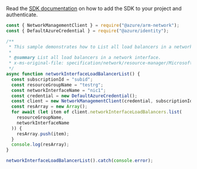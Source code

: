 Read the [SDK documentation](https://github.com/Azure/azure-sdk-for-js/blob/%40azure%2Farm-network_28.0.0/sdk/network/arm-network/README.md) on how to add the SDK to your project and authenticate.

```javascript
const { NetworkManagementClient } = require("@azure/arm-network");
const { DefaultAzureCredential } = require("@azure/identity");

/**
 * This sample demonstrates how to List all load balancers in a network interface.
 *
 * @summary List all load balancers in a network interface.
 * x-ms-original-file: specification/network/resource-manager/Microsoft.Network/stable/2021-08-01/examples/NetworkInterfaceLoadBalancerList.json
 */
async function networkInterfaceLoadBalancerList() {
  const subscriptionId = "subid";
  const resourceGroupName = "testrg";
  const networkInterfaceName = "nic1";
  const credential = new DefaultAzureCredential();
  const client = new NetworkManagementClient(credential, subscriptionId);
  const resArray = new Array();
  for await (let item of client.networkInterfaceLoadBalancers.list(
    resourceGroupName,
    networkInterfaceName
  )) {
    resArray.push(item);
  }
  console.log(resArray);
}

networkInterfaceLoadBalancerList().catch(console.error);
```
